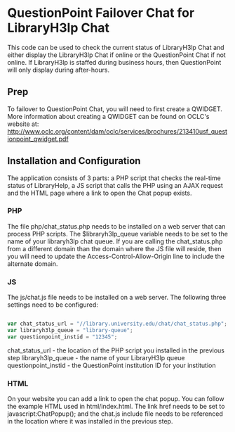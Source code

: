 # QuestionPoint Failover Chat for LibraryH3lp Chat

This code can be used to check the current status of LibraryH3lp Chat and either display the LibraryH3lp Chat if online or the QuestionPoint Chat if not online. If LibraryH3lp is staffed during business hours, then QuestionPoint will only display during after-hours.

## Prep

To failover to QuestionPoint Chat, you will need to first create a QWIDGET. More information about creating a QWIDGET can be found on OCLC's website at: http://www.oclc.org/content/dam/oclc/services/brochures/213410usf_questionpoint_qwidget.pdf

## Installation and Configuration

The application consists of 3 parts: a PHP script that checks the real-time status of LibraryHelp, a JS script that calls the PHP using an AJAX request and the HTML page where a link to open the Chat popup exists.

### PHP

The file php/chat_status.php needs to be installed on a web server that can process PHP scripts. The $libraryh3lp_queue variable needs to be set to the name of your libraryh3lp chat queue. If you are calling the chat_status.php from a different domain than the domain where the JS file will reside, then you will need to update the Access-Control-Allow-Origin line to include the alternate domain.

### JS

The js/chat.js file needs to be installed on a web server. The following three settings need to be configured:

```js

var chat_status_url = "//library.university.edu/chat/chat_status.php";
var libraryh3lp_queue = "library-queue";
var questionpoint_instid = "12345";

```

chat_status_url - the location of the PHP script you installed in the previous step
libraryh3lp_queue - the name of your LibraryH3lp queue
questionpoint_instid - the QuestionPoint institution ID for your institution

### HTML

On your website you can add a link to open the chat popup. You can follow the example HTML used in html/index.html. The link href needs to be set to javascript:ChatPopup(); and the chat.js include file needs to be referenced in the location where it was installed in the previous step.


